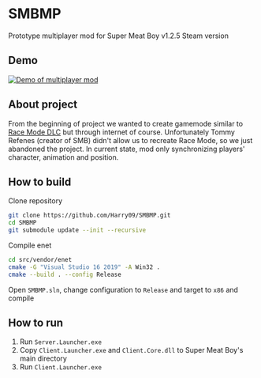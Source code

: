 # SMBMP

Prototype multiplayer mod for Super Meat Boy v1.2.5 Steam version

## Demo

[![Demo of multiplayer mod](https://img.youtube.com/vi/5aXjm1OHZyY/0.jpg)](https://www.youtube.com/watch?v=5aXjm1OHZyY)

## About project

From the beginning of project we wanted to create gamemode similar to [Race Mode DLC](https://store.steampowered.com/app/969710/Super_Meat_Boy_Race_Mode/) but through internet of course.
Unfortunately Tommy Refenes (creator of SMB) didn't allow us to recreate Race Mode, so we just abandoned the project.
In current state, mod only synchronizing players' character, animation and position.

## How to build

Clone repository

```bash
git clone https://github.com/Harry09/SMBMP.git
cd SMBMP
git submodule update --init --recursive
```

Compile enet

```bash
cd src/vendor/enet
cmake -G "Visual Studio 16 2019" -A Win32 .
cmake --build . --config Release
```

Open `SMBMP.sln`, change configuration to `Release` and target to `x86` and compile

## How to run

1. Run `Server.Launcher.exe`
1. Copy `Client.Launcher.exe` and `Client.Core.dll` to Super Meat Boy's main directory
1. Run `Client.Launcher.exe`
